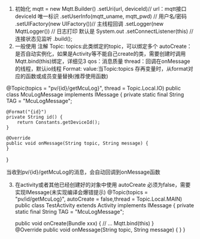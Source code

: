 1. 初始化
 mqtt = new Mqtt.Builder()
            .setUri(url, deviceId)// url：mqtt接口 deviceId 唯一标识
            .setUserInfo(mqtt_uname, mqtt_pwd) // 用户名/密码
            .setUIFactory(new UIFactory())// 主线程回调
            .setLogger(new MqttLogger()) // 日志打印 默认是 System.out
            .setConnectListener(this) // 连接状态见监听
            .build();
2. 一般使用
注解
Topic:
     topics:此类绑定的topic，可以绑定多个
     autoCreate：是否自动实例化，如果是Activity等不能自己create的类，需要创建时调用Mqtt.bind(this)绑定，详细见3
     qos：消息质量
     thread：回调在onMessage的线程，默认io线程
Format:
    value:当Topic:topics 存再变量时，从format对应的函数或成员变量替换(推荐使用函数)

@Topic(topics = "pv/{id}/getMcuLog}", thread = Topic.Local.IO)
public class McuLogMessage implements IMessage {
    private static final String TAG = "McuLogMessage";

    @Format("{id}")
    private String id() {
        return Constants.getDeviceId();
    }
    
    @Override
    public void onMessage(String topic, String message) {
    }
}

当收到pv/{id}/getMcuLog的消息，会自动回调到onMessage函数

3. 在activity或者其他已经创建好的对象中使用
 autoCreate 必须为false，需要实现IMessage(未实现编译会爆错提示)
 @Topic(topics = "pv/id/getMcuLog}", autoCreate = false,thread = Topic.Local.MAIN)
 public class TestActivity extends Activity implements IMessage {
    private static final String TAG = "McuLogMessage";

    public void onCreate(Bundle xxx) {
        // ...
        Mqtt.bind(this)
    }   
    @Override
    public void onMessage(String topic, String message) {
    }
 }
